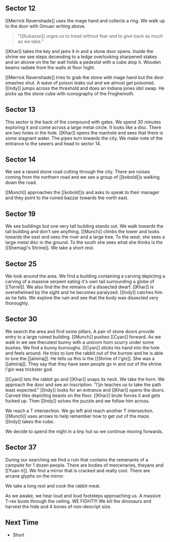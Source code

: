 ## Sector 12

[[Merrick Ravenshade]] uses the mage hand and collects a ring. We walk up to the door with Omuan writing above. 

> "[[Kubazan]] urges us to tread without fear and to give back as much as we take.”

[[Khar]] takes the key and jams it in and a stone door opens. Inside the shrine we see steps decending to a ledge overlooking sharpened stakes and an alcove on the far wall holds a pedestal with a cube atop it. Wooden beams radiate from the walls at floor hight.

[[Merrick Ravenshade]] tries to grab the stone with mage hand but the door smashes shut. A wave of poison leaks out and we almost get poisoned. [[Indy]] jumps across the threshold and does an indiana jones idol swap. He picks up the stone cube with iconography of the Froghemoth.

## Sector 13

This sector is the back of the compound with gates. We spend 30 minutes exploring it and come across a large metal circle. It looks like a disc. There are two holes in the hole. [[Khar]] opens the manhole and sees that there is some stagnant water. The pipes turn towards the city. We make note of the entrance to the sewers and head to sector 14.

## Sector 14

We see a raised stone road cutting through the city. There are noises coming from the northern road and we see a group of [[kobold]]s walking down the road. 

[[Munch]] approaches the [[kobold]]s and asks to speak to their manager and they point to the ruined bazzar towards the north east.

## Sector 19

We see buildings but one very tall building stands out. We walk towards the tall building and don't see anything. [[Munch]] climbs the tower and looks towards the east and sees the river and a large tree. To the west, she sees a large metal disc in the ground. To the south she sees what she thinks is the [[Shemagi's Shrine]]. We take a short rest.

## Sector 25

We look around the area. We find a building containing a carving depicting a carving of a massive serpent eating it's own tail surrounding a globe of [[Torrel]]. We also find the the remains of a dissected dwarf. [[Khar]] is overwhelmed by the sight and he becomes paralyzed. [[Indy]] catches him as he falls. We explore the ruin and see that the body was dissected very thoroughly.

## Sector 30

We search the area and find some pillars. A pair of stone doors provide entry to a large ruined building. [[Munch]] pushes [[Cyan]] forward. As we walk in we see thecutest bunny with a unicorn horn scurry under some bushes. We find a bunny burroughs. [[Cyan]] sticks his hand into the hole and feels around. He tries to lure the rabbit out of the burrow and he is able to lure the [[almiraj]]. He tells us this is the [[Shrine of I'gin]]. She was a [[almiraj]]. They say that they have seen people go in and out of the shrine. I'gin was trickster god.

[[Cyan]] lets the rabbit go and [[Khar]] snaps its neck. We take the horn. We approach the door and see an inscription. "I’jin teaches us to take the path least expected." [[Indy]] looks for an entrance and [[Khar]] opens the doors. Carved tiles depicting beasts on the floor. [[Khar]] brute forces it and gets fucked up. Then [[Indy]] solves the puzzle and we follow him across.

We reach a T intersection. We go left and reach another T intersection. [[Munch]] uses arrows to help remember how to get out of the maze. [[Indy]] takes the cube.

We decide to spend the night in a tiny hut so we continue moving forwards.

## Sector 37

During our searching we find a ruin that contains the remenants of a campsite for 1 dozen people. There are bodies of mercenaries, theyans and [[Yuan-ti]]. We find a mirror that is cracked and really cool. There are arcane glyphs on the mirror.

We take a long rest and cook the rabbit meat.

As we awake, we hear loud and loud footsteps approaching us. A massive T-rex busts through the ceiling. WE FIGHT!!! We kill the dinosaurs and harvest the hide and 4 bones of non-descript size.

## Next Time

- Short 